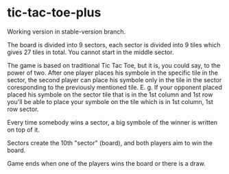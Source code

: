 # tic-tac-toe-plus

Working version in stable-version branch.

The board is divided into 9 sectors, each sector is divided into 9 tiles which gives 27 tiles in total.
You cannot start in the middle sector.

The game is based on traditional Tic Tac Toe, but it is, you could say, to the power of two.
After one player places his symbole in the specific tile in the sector, 
the second player can place his symbole only in the tile in the sector coresponding to the previously mentioned tile.
E. g.
If your opponent placed placed his symbole on the sector tile that is in the 1st column and 1st row
you'll be able to place your symbole on the tile which is in 1st column, 1st row sector.

Every time somebody wins a sector, a big symbole of the winner is written on top of it.

Sectors create the 10th "sector" (board), and both players aim to win the board.

Game ends when one of the players wins the board or there is a draw.

